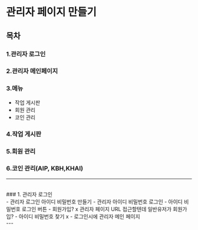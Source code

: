# 관리자 페이지 만들기

## 목차
### 1.관리자 로그인
### 2.관리자 메인페이지
### 3.메뉴
  - 작업 게시판
  - 회원 관리
  - 코인 관리
### 4.작업 게시판
### 5.회원 관리
### 6.코인 관리(AIP, KBH,KHAI)
---
<br>
### 1. 관리자 로그인
<br>
  - 관리자 로그인 아이디 비밀번호 만들기
  - 관리자 아이디 비밀번호 로그인
  - 아이디 비밀번호 로그인 버튼
  - 회원가입? x
    관리자 페이지 URL 접근할텐데 일반유저가 회원가입?
  - 아이디 비밀번호 찾기 x
  - 로그인시에 관리자 메인 페이지
<br>
---
<br>
